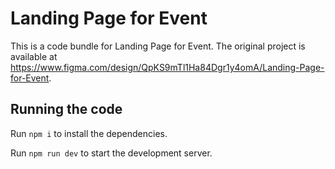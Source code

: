 
  # Landing Page for Event

  This is a code bundle for Landing Page for Event. The original project is available at https://www.figma.com/design/QpKS9mTl1Ha84Dgr1y4omA/Landing-Page-for-Event.

  ## Running the code

  Run `npm i` to install the dependencies.

  Run `npm run dev` to start the development server.
  